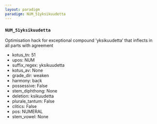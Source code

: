 ```yaml
---
layout: paradigm
paradigm: NUM_51yksikuudetta
---
```

### ` NUM_51yksikuudetta `

Optimisation hack for exceptional compound ’yksikuudetta’ that inflects in all parts with agreement
* kotus_tn: 51
* upos: NUM
* suffix_regex: yksikuudetta
* kotus_av: None
* grade_dir: weaken
* harmony: back
* possessive: False
* stem_diphthong: None
* deletion: ksikuudetta
* plurale_tantum: False
* clitics: False
* pos: NUMERAL
* stem_vowel: None
